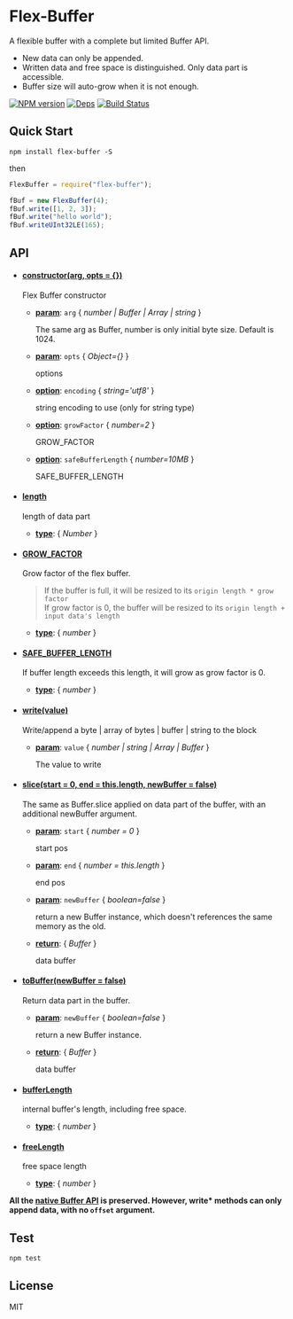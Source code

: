 Flex-Buffer
===================
A flexible buffer with a complete but limited Buffer API.
- New data can only be appended.
- Written data and free space is distinguished. Only data part is accessible.
- Buffer size will auto-grow when it is not enough.

[![NPM version](https://badge.fury.io/js/flex-buffer.svg)](https://www.npmjs.com/package/flex-buffer)
[![Deps](https://david-dm.org/dracupid/flex-buffer.svg?style=flat)](https://david-dm.org/dracupid/flex-buffer)
[![Build Status](https://travis-ci.org/dracupid/flex-buffer.svg)](https://travis-ci.org/dracupid/flex-buffer)

## Quick Start
```
npm install flex-buffer -S
```
then
```javascript
FlexBuffer = require("flex-buffer");

fBuf = new FlexBuffer(4);
fBuf.write([1, 2, 3]);
fBuf.write("hello world");
fBuf.writeUInt32LE(165);
```

## API


- #### <a href="./src/index.coffee?source#L15" target="_blank"><b>constructor(arg, opts = {})</b></a>
  Flex Buffer constructor

  - **<u>param</u>**: `arg` { _number | Buffer | Array | string_ }

    The same arg as Buffer, number is only initial byte size. Default is 1024.

  - **<u>param</u>**: `opts` { _Object={}_ }

    options

  - **<u>option</u>**: `encoding` { _string='utf8'_ }

    string encoding to use (only for string type)

  - **<u>option</u>**: `growFactor` { _number=2_ }

    GROW_FACTOR

  - **<u>option</u>**: `safeBufferLength` { _number=10MB_ }

    SAFE_BUFFER_LENGTH

- #### <a href="./src/index.coffee?source#L28" target="_blank"><b>length</b></a>
  length of data part

  - **<u>type</u>**: { _Number_ }

- #### <a href="./src/index.coffee?source#L42" target="_blank"><b>GROW\_FACTOR</b></a>
  Grow factor of the flex buffer. </br>
  > If the buffer is full, it will be resized to its `origin length * grow factor` <br/>
  > If grow factor is 0, the buffer will be resized to its `origin length + input data's length`

  - **<u>type</u>**: { _number_ }

- #### <a href="./src/index.coffee?source#L47" target="_blank"><b>SAFE\_BUFFER_LENGTH</b></a>
  If buffer length exceeds this length, it will grow as grow factor is 0.

  - **<u>type</u>**: { _number_ }

- #### <a href="./src/index.coffee?source#L85" target="_blank"><b>write(value)</b></a>
  Write/append a byte | array of bytes | buffer | string to the block

  - **<u>param</u>**: `value` { _number | string | Array | Buffer_ }

    The value to write

- #### <a href="./src/index.coffee?source#L118" target="_blank"><b>slice(start =  0, end =  this.length, newBuffer = false)</b></a>
  The same as Buffer.slice applied on data part of the buffer, with an additional newBuffer argument.

  - **<u>param</u>**: `start` { _number = 0_ }

    start pos

  - **<u>param</u>**: `end` { _number = this.length_ }

    end pos

  - **<u>param</u>**: `newBuffer` { _boolean=false_ }

    return a new Buffer instance, which doesn't references the same memory as the old.

  - **<u>return</u>**: { _Buffer_ }

    data buffer

- #### <a href="./src/index.coffee?source#L127" target="_blank"><b>toBuffer(newBuffer = false)</b></a>
  Return data part in the buffer.

  - **<u>param</u>**: `newBuffer` { _boolean=false_ }

    return a new Buffer instance.

  - **<u>return</u>**: { _Buffer_ }

    data buffer

- #### <a href="./src/index.coffee?source#L147" target="_blank"><b>bufferLength</b></a>
  internal buffer's length, including free space.

  - **<u>type</u>**: { _number_ }

- #### <a href="./src/index.coffee?source#L153" target="_blank"><b>freeLength</b></a>
  free space length

  - **<u>type</u>**: { _number_ }



__All the [native Buffer API](https://iojs.org/api/buffer.html) is preserved. However, write* methods can only append data, with no `offset` argument.__

## Test
```
npm test
```

## License
MIT
